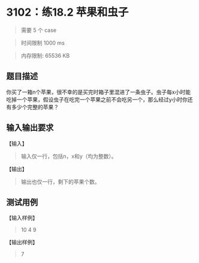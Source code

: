 # 3102：练18.2 苹果和虫子

> 需要 5 个 case

> 时间限制 1000 ms

> 内存限制: 65536 KB

## 题目描述

你买了一箱n个苹果，很不幸的是买完时箱子里混进了一条虫子。虫子每x小时能吃掉一个苹果，假设虫子在吃完一个苹果之前不会吃另一个，那么经过y小时你还有多少个完整的苹果？

## 输入输出要求

【输入】

> 输入仅一行，包括n，x和y（均为整数）。

【输出】

> 输出也仅一行，剩下的苹果个数。

## 测试用例

【输入样例】

> 10 4 9

【输出样例】

> 7
